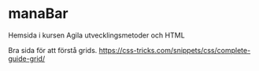 # manaBar
Hemsida i kursen Agila utvecklingsmetoder och HTML

Bra sida för att förstå grids. 
https://css-tricks.com/snippets/css/complete-guide-grid/